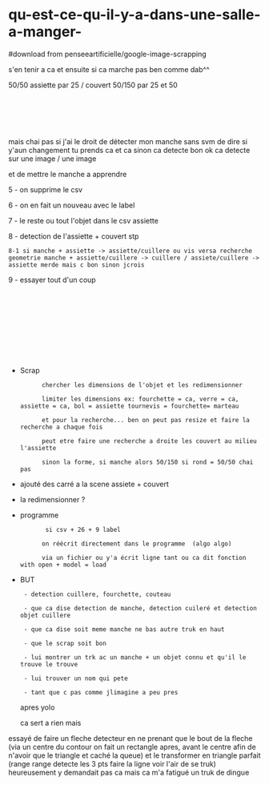 # qu-est-ce-qu-il-y-a-dans-une-salle-a-manger-

#download from penseeartificielle/google-image-scrapping

s'en tenir a ca et ensuite si ca marche pas ben comme dab^^

50/50 assiette par 25 / couvert 50/150 par 25 et 50
 
<br><br><br><br>
 




mais chai pas si j'ai le droit de détecter mon manche sans svm de dire si y'aun changement tu prends ca et ca sinon ca detecte bon ok ca detecte sur une image / une image

et de mettre le manche a apprendre


5 - on supprime le csv 

6 - on en fait un nouveau avec le label

7 - le reste ou tout l'objet dans le csv assiette

8 - detection de l'assiette + couvert stp

    8-1 si manche + assiette -> assiette/cuillere ou vis versa recherche geometrie manche + assiette/cuillere -> cuillere / assiete/cuillere -> assiette merde mais c bon sinon jcrois


9 - essayer tout d'un coup


 <br> <br> <br> <br> <br> <br> <br> <br>

 
 
  - Scrap
              
     
              chercher les dimensions de l'objet et les redimensionner
              
              limiter les dimensions ex: fourchette = ca, verre = ca, assiette = ca, bol = assiette tournevis = fourchette= marteau
              
              et pour la recherche... ben on peut pas resize et faire la recherche a chaque fois
              
              peut etre faire une recherche a droite les couvert au milieu l'assiette
              
              sinon la forme, si manche alors 50/150 si rond = 50/50 chai pas


- ajouté des carré a la scene assiete + couvert

- la redimensionner ?
  

- programme

             si csv + 26 + 9 label

            on réécrit directement dans le programme  (algo algo)
            
            via un fichier ou y'a écrit ligne tant ou ca dit fonction with open + model = load
 
 
 
 
 
 
 
 
 
 
 
 
 - BUT
 
        - detection cuillere, fourchette, couteau
        
        - que ca dise detection de manche, detection cuileré et detection objet cuillere

        - que ca dise soit meme manche ne bas autre truk en haut
        
        - que le scrap soit bon
        
        - lui montrer un trk ac un manche + un objet connu et qu'il le trouve le trouve
        
        - lui trouver un nom qui pete
        
        - tant que c pas comme jlimagine a peu pres
        
        
       

     
     
     
     
     apres yolo
     
     ca sert a rien mais 
     
essayé de faire un fleche detecteur en ne prenant que le bout de la fleche (via un centre du contour on fait un rectangle apres, avant le centre afin de n'avoir que le triangle et caché la queue) et le transformer en triangle parfait (range range detecte les 3 pts faire la ligne voir l'air de se truk) heureusement y demandait pas ca mais ca m'a fatigué un truk de dingue

        
        
        
